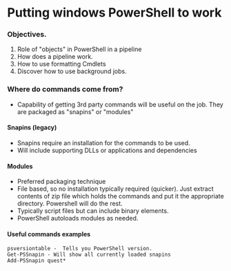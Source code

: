 # Putting windows PowerShell to work

### Objectives.
1. Role of "objects" in PowerShell in a pipeline
2. How does a pipeline work.
3. How to use formatting Cmdlets
4. Discover how to use background jobs.

### Where do commands come from?
- Capability of getting 3rd party commands will be useful on the job. They are
packaged as "snapins" or "modules"

#### Snapins (legacy)
- Snapins require an installation for the commands to be used.
- Will include supporting DLLs or applications and dependencies

#### Modules
- Preferred packaging technique
- File based, so no installation typically required (quicker). Just extract contents of zip file
which holds the commands and put it the appropriate directory. Powershell will do the rest.
- Typically script files but can include binary elements.
- PowerShell autoloads modules as needed.

#### Useful commands examples
````
psversiontable -  Tells you PowerShell version.
Get-PSSnapin - Will show all currently loaded snapins
Add-PSSnapin quest*
````
